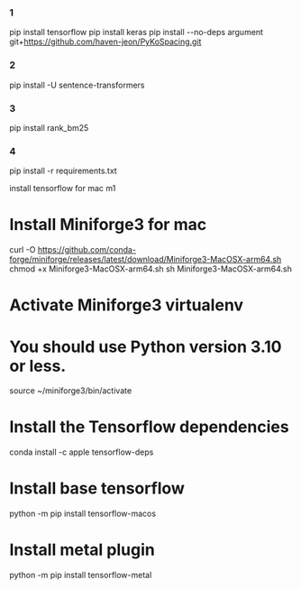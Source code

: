 ### 1
pip install tensorflow
pip install keras
pip install --no-deps argument git+https://github.com/haven-jeon/PyKoSpacing.git

### 2
pip install -U sentence-transformers


### 3
pip install rank_bm25

### 4
pip install -r requirements.txt


install tensorflow for mac m1
# Install Miniforge3 for mac
curl -O https://github.com/conda-forge/miniforge/releases/latest/download/Miniforge3-MacOSX-arm64.sh
chmod +x Miniforge3-MacOSX-arm64.sh
sh Miniforge3-MacOSX-arm64.sh
# Activate Miniforge3 virtualenv
# You should use Python version 3.10 or less.
source ~/miniforge3/bin/activate
# Install the Tensorflow dependencies 
conda install -c apple tensorflow-deps 
# Install base tensorflow 
python -m pip install tensorflow-macos 
# Install metal plugin 
python -m pip install tensorflow-metal
